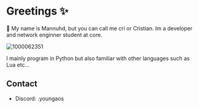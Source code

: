 # Greetings ✨
👋 My name is Mannuhd, but you can call me cri or Cristian. Im a developer and network enginner student at core.

![1000062351](https://github.com/user-attachments/assets/b7d6817c-dbb2-4c78-b972-3f42060487e5)

I mainly program in Python but also familiar with other languages such as Lua etc...

## Contact
* Discord: .youngaos
